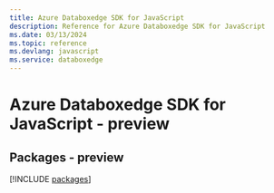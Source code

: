 ```yaml
---
title: Azure Databoxedge SDK for JavaScript
description: Reference for Azure Databoxedge SDK for JavaScript
ms.date: 03/13/2024
ms.topic: reference
ms.devlang: javascript
ms.service: databoxedge
---
```

# Azure Databoxedge SDK for JavaScript - preview
## Packages - preview
[!INCLUDE [packages](databoxedge-index.md)]